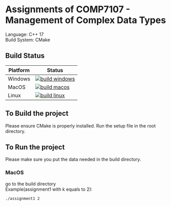 # Assignments of COMP7107 - Management of Complex Data Types

Language: C++ 17  
Build System: CMake
## Build Status
| Platform | Status   |
| -------- | -------- |
| Windows  | [![build windows](https://github.com/frankpyf/COMP7107_management_of_complex_data_types/actions/workflows/cmake_build_windows.yml/badge.svg)](https://github.com/frankpyf/COMP7107_management_of_complex_data_types/actions/workflows/cmake_build_windows.yml) |
| MacOS  | [![build macos](https://github.com/frankpyf/COMP7107_management_of_complex_data_types/actions/workflows/cmake_build_macos.yml/badge.svg)](https://github.com/frankpyf/COMP7107_management_of_complex_data_types/actions/workflows/cmake_build_macos.yml) |
| Linux  | [![build linux](https://github.com/frankpyf/COMP7107_management_of_complex_data_types/actions/workflows/cmake_build_linux.yml/badge.svg)](https://github.com/frankpyf/COMP7107_management_of_complex_data_types/actions/workflows/cmake_build_linux.yml) |

## To Build the project
Please ensure CMake is properly installed. Run the setup file in the root directory.  

## To Run the project
Please make sure you put the data needed in the build directory.
### MacOS
go to the build directory  
Example(assignment1 with k equals to 2):
```
./assignment1 2
```